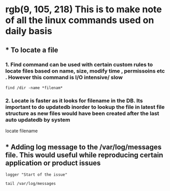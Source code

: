 # rgb(9, 105, 218) This is to make note of all the linux commands used on daily basis 

## * To locate a file
### 1. Find command can be used with certain custom rules to locate files based on name, size, modify time , permissoins etc . However this command is I/O intensive/ slow 
`find /dir -name *filenam*`

### 2. Locate is faster as it looks for filename in the DB. Its important to do updatedb inorder to lookup the file in latest file structure as new files would have been created after the last auto updatedb by system 
locate filename


## * Adding log message to the /var/log/messages file. This would useful while reproducing certain application or product issues 
```
logger "Start of the issue" 

tail /var/log/messages 
```
